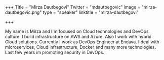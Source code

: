 +++
Title = "Mirza Dautbegovi"
Twitter = "mdautbegovic"
image = "mirza-dautbegovic.png"
type = "speaker"
linktitle = "mirza-dautbegovi"

+++

My name is Mirza and I'm focused on Cloud technologies and DevOps culture. I build infrastructure on AWS and Azure. Also I work with hybrid Cloud solutions. Currently I work as DevOps Engineer at Endava. I deal with microservices, Cloud infrastructure, Docker and many more technologies. Last few years im promoting security in DevOps.
